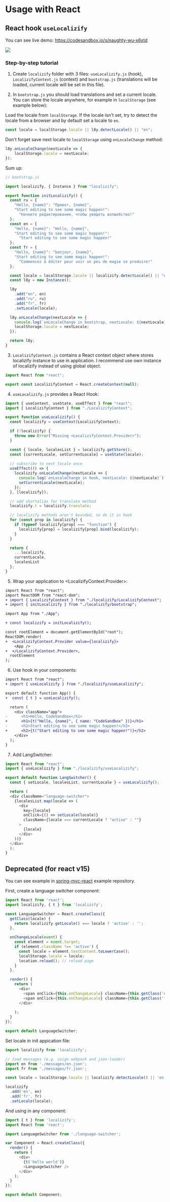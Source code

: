 # Usage with React

## React hook `useLocalizify`

You can see live demo: https://codesandbox.io/s/naughty-wu-x6xtd

![](./preview.gif)

### Step-by-step tutorial

1. Create `localizify` folder with 3 files: `useLocalizify.js` (hook), `LocalizifyContext.js` (context) and `bootstrap.js` (translations will be loaded, current locale will be set in this file).

2. In `bootstrap.js` you should load translations and set a current locale. You can store the locale anywhere, for example in `localStorage` (see example below): 

Load the locale from `localStorage`. If the locale isn't set, try to detect the locale from a browser and by default set a locale to `en`.

```js
const locale = localStorage.locale || l8y.detectLocale() || "en";
```

Don't forget save next locale to `localStorage` using `onLocaleChange` method:

```js
l8y.onLocaleChange(nextLocale => {
    localStorage.locale = nextLocale;
});
```

Sum up:

```js
// bootstrap.js

import localizify, { Instance } from "localizify";

export function initLocalizify() {
  const ru = {
    "Hello, {name}": "Привет, {name}",
    "Start editing to see some magic happen!":
      "Начните редактирование, чтобы увидеть волшебство!"
  };
  const en = {
    "Hello, {name}": "Hello, {name}",
    "Start editing to see some magic happen!":
      "Start editing to see some magic happen!"
  };
  const fr = {
    "Hello, {name}": "bonjour, {name}",
    "Start editing to see some magic happen!":
      "Commencez à éditer pour voir un peu de magie se produire!"
  };

  const locale = localStorage.locale || localizify.detectLocale() || "en";
  const l8y = new Instance();

  l8y
    .add("en", en)
    .add("ru", ru)
    .add("fr", fr)
    .setLocale(locale);

  l8y.onLocaleChange(nextLocale => {
    console.log(`onLocaleChange in bootstrap, nextLocale: ${nextLocale}`);
    localStorage.locale = nextLocale;
  });

  return l8y;
}
```

3. `LocalizifyContext.js` contains a React context object where stores localizify instance to use in application. I recommend use own instance of localizify instead of using global object.

```js
import React from "react";

export const LocalizifyContext = React.createContext(null);
```

4. `useLocalizify.js` provides a React Hook:

```js
import { useContext, useState, useEffect } from "react";
import { LocalizifyContext } from "./LocalizifyContext";

export function useLocalizify() {
  const localizify = useContext(LocalizifyContext);

  if (!localizify) {
    throw new Error("Missing <LocalizifyContext.Provider>");
  }

  const { locale, localesList } = localizify.getStore();
  const [currentLocale, setCurrentLocale] = useState(locale);
 
  // subscribe to next locale once
  useEffect(() => {
    localizify.onLocaleChange(nextLocale => {
      console.log(`onLocaleChange in hook, nextLocale: ${nextLocale}`);
      setCurrentLocale(nextLocale);
    });
  }, [localizify]);

  // add shortalias for translate method
  localizify.t = localizify.translate;

  // localizify methods aren't bounded, so do it in hook
  for (const prop in localizify) {
    if (typeof localizify[prop] === "function") {
      localizify[prop] = localizify[prop].bind(localizify);
    }
  }

  return {
    ...localizify,
    currentLocale,
    localesList
  };
}
```

5. Wrap your application to <LocalizifyContext.Provider>:

```diff
import React from "react";
import ReactDOM from "react-dom";
+ import { LocalizifyContext } from "./localizify/LocalizifyContext";
+ import { initLocalizify } from "./localizify/bootstrap";

import App from "./App";

+ const localizify = initLocalizify();

const rootElement = document.getElementById("root");
ReactDOM.render(
+  <LocalizifyContext.Provider value={localizify}>
    <App />
+  </LocalizifyContext.Provider>,
  rootElement
);
```

6. Use hook in your components:

```diff
import React from "react";
+ import { useLocalizify } from "./localizify/useLocalizify";

export default function App() {
+  const { t } = useLocalizify();

  return (
    <div className="app">
-      <h1>Hello, CodeSandbox</h1>
+      <h1>{t("Hello, {name}", { name: "CodeSandbox" })}</h1>
-      <h2>Start editing to see some magic happen!</h2>
+      <h2>{t("Start editing to see some magic happen!")}</h2>
    </div>
  );
}
```

7. Add LangSwitcher:

```js
import React from "react";
import { useLocalizify } from "./localizify/useLocalizify";

export default function LangSwitcher() {
  const { setLocale, localesList, currentLocale } = useLocalizify();

  return (
  <div className="language-switcher">
    {localesList.map(locale => (
      <div
        key={locale}
        onClick={() => setLocale(locale)}
        className={locale === currentLocale ? "active" : ""}
      >
        {locale}
      </div>
    ))}
  </div>
  );
}
```

## Deprecated (for react v15)

You can see example in [spring-mvc-react](https://github.com/noveogroup-amorgunov/spring-mvc-react) example repository.

First, create a language switcher component:

```javascript
import React from 'react';
import localizify, { t } from 'localizify';

const LanguageSwitcher = React.createClass({
  getClass(locale) {
    return localizify.getLocale() === locale ? 'active' : '';
  },

  onChangeLocale(event) {
    const element = event.target;
    if (element.className !== 'active') {
      const locale = element.textContent.toLowerCase();
      localStorage.locale = locale;
      location.reload(); // reload page
    }
  },

  render() {
    return (
      <div>
        <span onClick={this.onChangeLocale} className={this.getClass('en')}>EN</span>
        <span onClick={this.onChangeLocale} className={this.getClass('fr')}>FR</span>
      </div>
      
    );
  }
});

export default LanguageSwitcher;
```

Set locale in init appication file:

```javascript
import localizify from 'localizify';

// load messages (e.g. usign webpack and json-loader)
import en from './messages/en.json';
import fr from './messages/fr.json';

const locale = localStorage.locale || localizify.detectLocale() || 'en';

localizify
  .add('en', en)
  .add('fr', fr)
  .setLocale(locale);

```

And using in any component:

```javascript
import { t } from 'localizify';
import React from 'react';

import LanguageSwitcher from './language-switcher';

var Component = React.createClass({
  render() {
    return (
      <div>
        {t('hello world')}
        <LanguageSwitcher />
      </div>
    );
  }
});

export default Component;
```
